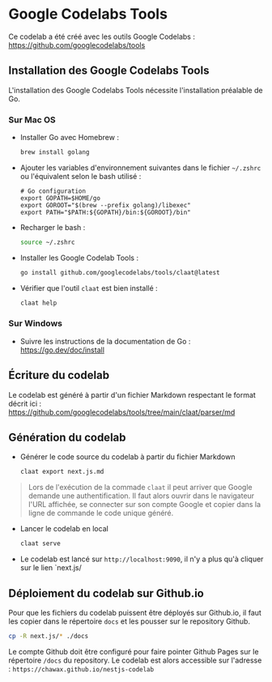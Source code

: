 # Google Codelabs Tools

Ce codelab a été créé avec les outils Google Codelabs : https://github.com/googlecodelabs/tools

## Installation des Google Codelabs Tools

L'installation des Google Codelabs Tools nécessite l'installation préalable de Go.

### Sur Mac OS

- Installer Go avec Homebrew :

  ```bash
  brew install golang
  ```

- Ajouter les variables d'environnement suivantes dans le fichier `~/.zshrc` ou l'équivalent selon le bash utilisé :

  ```
  # Go configuration
  export GOPATH=$HOME/go
  export GOROOT="$(brew --prefix golang)/libexec"
  export PATH="$PATH:${GOPATH}/bin:${GOROOT}/bin"
  ```

- Recharger le bash :

  ```bash
  source ~/.zshrc
  ```

- Installer les Google Codelab Tools :

  ```bash
  go install github.com/googlecodelabs/tools/claat@latest
  ```

- Vérifier que l'outil `claat` est bien installé :

  ```bash
  claat help
  ```

### Sur Windows

- Suivre les instructions de la documentation de Go : https://go.dev/doc/install

## Écriture du codelab

Le codelab est généré à partir d'un fichier Markdown respectant le format décrit ici :
https://github.com/googlecodelabs/tools/tree/main/claat/parser/md

## Génération du codelab

- Générer le code source du codelab à partir du fichier Markdown

  ```bash
  claat export next.js.md
  ```

> Lors de l'exécution de la commade `claat` il peut arriver que Google demande une authentification. Il faut alors ouvrir dans le navigateur l'URL affichée, se connecter sur son compte Google et copier dans la ligne de commande le code unique généré.

- Lancer le codelab en local

  ```bash
  claat serve
  ```

- Le codelab est lancé sur `http://localhost:9090`, il n'y a plus qu'à cliquer sur le lien `next.js/

## Déploiement du codelab sur Github.io

Pour que les fichiers du codelab puissent être déployés sur Github.io, il faut les copier dans le répertoire `docs` et les pousser sur le repository Github.

```bash
cp -R next.js/* ./docs
```

Le compte Github doit être configuré pour faire pointer Github Pages sur le répertoire `/docs` du repository. Le codelab est alors accessible sur l'adresse : `https://chawax.github.io/nestjs-codelab`
